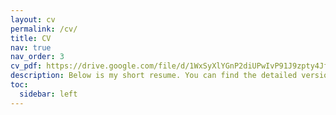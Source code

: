 ```yaml
---
layout: cv
permalink: /cv/
title: CV
nav: true
nav_order: 3
cv_pdf: https://drive.google.com/file/d/1WxSyXlYGnP2diUPwIvP91J9zpty4JfpJ/view?usp=drive_link # CV_cmanouan.pdf you can also use external links here
description: Below is my short resume. You can find the detailed version in the attached PDF to your right. 
toc:
  sidebar: left
---
```


